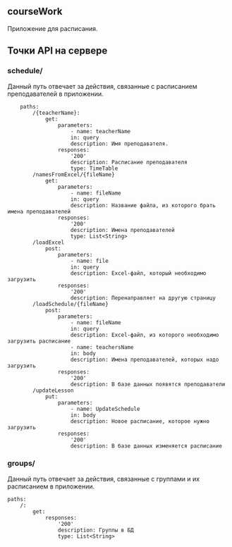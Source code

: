 ## courseWork
Приложение для расписания.


## Точки API на сервере

### schedule/ 
Данный путь отвечает за действия, связанные с расписанием преподавателей в приложении.

        paths:
            /{teacherName}:
                get:
                    parameters:
                        - name: teacherName
                        in: query
                        description: Имя преподавателя.
                    responses:
                        '200'
                        description: Расписание преподавателя
                        type: TimeTable
            /namesFromExcel/{fileName}
                get:
                    parameters:
                        - name: fileName
                        in: query
                        description: Название файла, из которого брать имена преподавателей
                    responses:
                        '200'
                        description: Имена преподавателей
                        type: List<String>
            /loadExcel
                post:
                    parameters:
                        - name: file
                        in: query
                        description: Excel-файл, который необходимо загрузить
                    responses:
                        '200'
                        description: Перенаправляет на другую страницу
            /loadSchedule/{fileName}
                post:
                    parameters:
                        - name: fileName
                        in: query
                        description: Excel-файл, из которого необходимо загрузить расписание
                        - name: teachersName
                        in: body
                        description: Имена преподавателей, которых надо загрузить
                    responses:
                        '200'
                        description: В базе данных появятся преподаватели
            /updateLesson
                put:
                    parameters:
                        - name: UpdateSchedule
                        in: body
                        description: Новое расписание, которое нужно загрузить
                    responses:
                        '200'
                        description: В базе данных изменяется расписание

### groups/
Данный путь отвечает за действия, связанные с группами и их расписанием в приложении.

    paths:
        /:
            get:
                responses:
                    '200'
                    description: Группы в БД
                    type: List<String>
